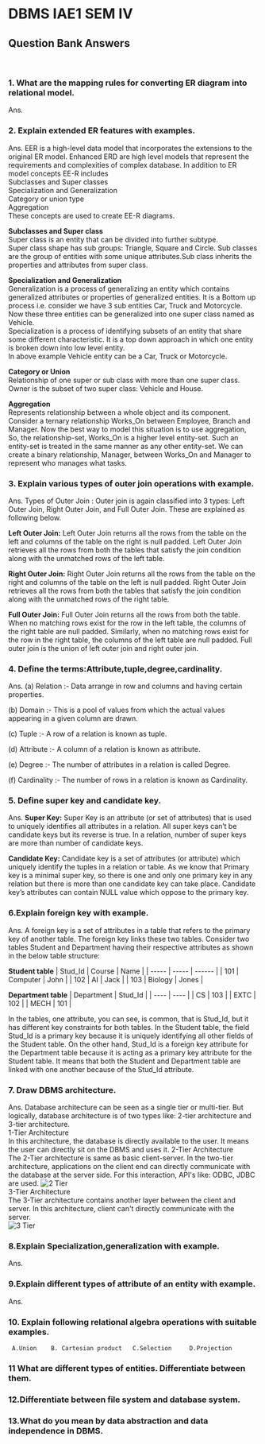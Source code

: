 # DBMS IAE1 SEM IV
## Question Bank Answers
<br>

### 1. What are the mapping rules for converting ER diagram into relational model.
Ans. 
### 2. Explain extended ER features with examples.
Ans. EER is a high-level data model that incorporates the extensions to the original ER model. 
Enhanced ERD are high level models that represent the requirements and complexities of complex database.
In addition to ER model concepts EE-R includes\
Subclasses and Super classes\
Specialization and Generalization\
Category or union type\
Aggregation\
These concepts are used to create EE-R diagrams.

**Subclasses and Super class**\
Super class is an entity that can be divided into further subtype.\
Super class shape has sub groups: Triangle, Square and Circle.
Sub classes are the group of entities with some unique attributes.Sub class inherits the properties and attributes from super class.

**Specialization and Generalization**\
Generalization is a process of generalizing an entity which contains generalized attributes or properties of generalized entities.
It is a Bottom up process i.e. consider we have 3 sub entities Car, Truck and Motorcycle. Now these three entities can be generalized into one super class named as Vehicle.\
Specialization is a process of identifying subsets of an entity that share some different characteristic. It is a top down approach in which one entity is broken down into low level entity.\
In above example Vehicle entity can be a Car, Truck or Motorcycle.

**Category or Union**\
Relationship of one super or sub class with more than one super class.
Owner is the subset of two super class: Vehicle and House.

**Aggregation**\
Represents relationship between a whole object and its component.
Consider a ternary relationship Works_On between Employee, Branch and Manager. Now the best way to model this situation is to use aggregation, So, the relationship-set, Works_On is a higher level entity-set. Such an entity-set is treated in the same manner as any other entity-set. We can create a binary relationship, Manager, between Works_On and Manager to represent who manages what tasks.

### 3. Explain various types of outer join operations with example.
Ans. Types of Outer Join :
Outer join is again classified into 3 types: Left Outer Join, Right Outer Join, and Full Outer Join. These are explained as following below.

**Left Outer Join:**
Left Outer Join returns all the rows from the table on the left and columns of the table on the right is null padded. Left Outer Join retrieves all the rows from both the tables that satisfy the join condition along with the unmatched rows of the left table.

**Right Outer Join:**
Right Outer Join returns all the rows from the table on the right and columns of the table on the left is null padded. Right Outer Join retrieves all the rows from both the tables that satisfy the join condition along with the unmatched rows of the right table.

**Full Outer Join:**
Full Outer Join returns all the rows from both the table. When no matching rows exist for the row in the left table, the columns of the right table are null padded. Similarly, when no matching rows exist for the row in the right table, the columns of the left table are null padded. Full outer join is the union of left outer join and right outer join.

### 4. Define the terms:Attribute,tuple,degree,cardinality.   
Ans. (a) Relation :- Data arrange in row and columns and having certain properties.

(b) Domain :- This is a pool of values from which the actual values appearing in a given column are drawn.

(c) Tuple :- A row of a relation is known as tuple.

(d) Attribute :- A column of a relation is known as attribute.

(e) Degree :- The number of attributes in a relation is called Degree.

(f) Cardinality :- The number of rows in a relation is known as Cardinality.

### 5. Define super key and candidate key.
Ans. **Super Key:** 
Super Key is an attribute (or set of attributes) that is used to uniquely identifies all attributes in a relation. All super keys can’t be candidate keys but its reverse is true. In a relation, number of super keys are more than number of candidate keys. 

**Candidate Key:**
Candidate key is a set of attributes (or attribute) which uniquely identify the tuples in a relation or table. As we know that Primary key is a minimal super key, so there is one and only one primary key in any relation but there is more than one candidate key can take place. Candidate key’s attributes can contain NULL value which oppose to the primary key. 

### 6.Explain foreign key with example.
Ans. A foreign key is a set of attributes in a table that refers to the primary key of another table. The foreign key links these two tables.
Consider two tables Student and Department having their respective attributes as shown in the below table structure:

**Student table**
| Stud_Id | Course | Name |
| ----- | ----- | ------ |
| 101 | Computer | John |
| 102 | AI | Jack |
| 103 | Biology | Jones |


**Department table**
| Department | Stud_Id |
| ---- | ---- |
| CS | 103 | 
| EXTC | 102 | 
| MECH | 101 | 

In the tables, one attribute, you can see, is common, that is Stud_Id, but it has different key constraints for both tables. In the Student table, the field Stud_Id is a primary key because it is uniquely identifying all other fields of the Student table. On the other hand, Stud_Id is a foreign key attribute for the Department table because it is acting as a primary key attribute for the Student table. It means that both the Student and Department table are linked with one another because of the Stud_Id attribute.

### 7. Draw DBMS architecture.
Ans. Database architecture can be seen as a single tier or multi-tier.
But logically, database architecture is of two types like: 2-tier architecture and 3-tier architecture.\
1-Tier Architecture\
In this architecture, the database is directly available to the user. It means the user can directly sit on the DBMS and uses it.
2-Tier Architecture\
The 2-Tier architecture is same as basic client-server. In the two-tier architecture, applications on the client end can directly communicate with the database at the server side. For this interaction, API's like: ODBC, JDBC are used.
![2 Tier](https://static.javatpoint.com/dbms/images/dbms-2-tier-architecture.png)
<br>
3-Tier Architecture\
The 3-Tier architecture contains another layer between the client and server. In this architecture, client can't directly communicate with the server.\
![3 Tier](https://static.javatpoint.com/dbms/images/dbms-3-tier-architecture.png)

### 8.Explain Specialization,generalization with example.
Ans. 
### 9.Explain different types of attribute of an entity with example.
Ans. 
### 10. Explain following relational algebra operations with suitable examples.
     A.Union    B. Cartesian product   C.Selection     D.Projection
### 11 What are different types of entities. Differentiate between them. 
### 12.Differentiate between file system and database system.
### 13.What do you mean by data abstraction and data independence in DBMS.
